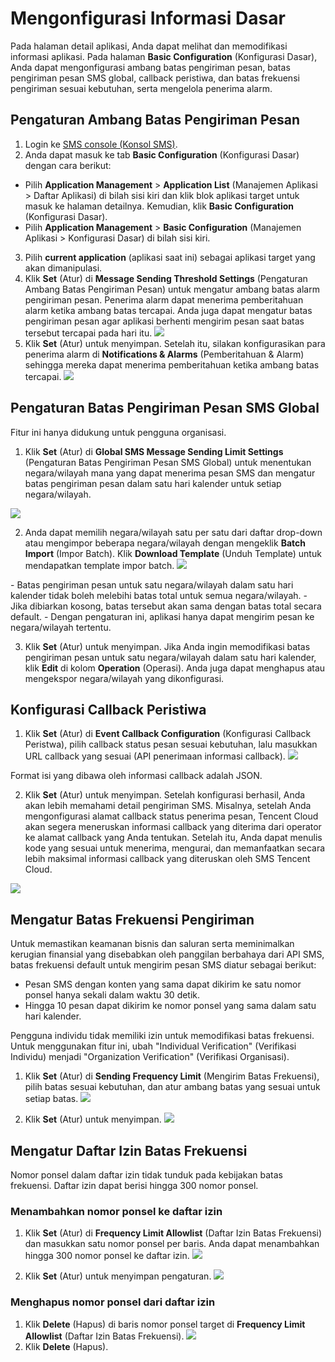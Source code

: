 # Mengonfigurasi Informasi Dasar
Pada halaman detail aplikasi, Anda dapat melihat dan memodifikasi informasi aplikasi. Pada halaman **Basic Configuration** (Konfigurasi Dasar), Anda dapat mengonfigurasi ambang batas pengiriman pesan, batas pengiriman pesan SMS global, callback peristiwa, dan batas frekuensi pengiriman sesuai kebutuhan, serta mengelola penerima alarm.

## Pengaturan Ambang Batas Pengiriman Pesan
1. Login ke [SMS console (Konsol SMS)](https://intl.cloud.tencent.com/login?s_url=https%3A%2F%2Fconsole.cloud.tencent.com%2Fsmsv2).
2. Anda dapat masuk ke tab **Basic Configuration** (Konfigurasi Dasar) dengan cara berikut:
- Pilih **Application Management** > **Application List** (Manajemen Aplikasi > Daftar Aplikasi) di bilah sisi kiri dan klik blok aplikasi target untuk masuk ke halaman detailnya. Kemudian, klik **Basic Configuration** (Konfigurasi Dasar).
- Pilih **Application Management** > **Basic Configuration** (Manajemen Aplikasi > Konfigurasi Dasar) di bilah sisi kiri.
3. Pilih **current application** (aplikasi saat ini) sebagai aplikasi target yang akan dimanipulasi.
4. Klik **Set** (Atur) di **Message Sending Threshold Settings** (Pengaturan Ambang Batas Pengiriman Pesan) untuk mengatur ambang batas alarm pengiriman pesan. Penerima alarm dapat menerima pemberitahuan alarm ketika ambang batas tercapai. Anda juga dapat mengatur batas pengiriman pesan agar aplikasi berhenti mengirim pesan saat batas tersebut tercapai pada hari itu.
![](https://qcloudimg.tencent-cloud.cn/raw/dde38d44364076d2ce64eeb48ed90fc2.png)
5. Klik **Set** (Atur) untuk menyimpan.
Setelah itu, silakan konfigurasikan para penerima alarm di **Notifications & Alarms** (Pemberitahuan & Alarm) sehingga mereka dapat menerima pemberitahuan ketika ambang batas tercapai.
![](https://qcloudimg.tencent-cloud.cn/raw/bab6b1bc059170bad7612e7fe998911c.png)

## Pengaturan Batas Pengiriman Pesan SMS Global
<dx-alert infotype="notice" title="">
Fitur ini hanya didukung untuk pengguna organisasi.
</dx-alert>

1. Klik **Set** (Atur) di **Global SMS Message Sending Limit Settings** (Pengaturan Batas Pengiriman Pesan SMS Global) untuk menentukan negara/wilayah mana yang dapat menerima pesan SMS dan mengatur batas pengiriman pesan dalam satu hari kalender untuk setiap negara/wilayah.

![](https://qcloudimg.tencent-cloud.cn/raw/004b0e6423c3214962c0d7cdad7ee984.png)

2. Anda dapat memilih negara/wilayah satu per satu dari daftar drop-down atau mengimpor beberapa negara/wilayah dengan mengeklik **Batch Import** (Impor Batch). Klik **Download Template** (Unduh Template) untuk mendapatkan template impor batch.
![](https://qcloudimg.tencent-cloud.cn/raw/fd0ebeef9e68b6bd55e0b84e56010a7e.png)

<dx-alert infotype="notice" title="">
- Batas pengiriman pesan untuk satu negara/wilayah dalam satu hari kalender tidak boleh melebihi batas total untuk semua negara/wilayah.
- Jika dibiarkan kosong, batas tersebut akan sama dengan batas total secara default.
- Dengan pengaturan ini, aplikasi hanya dapat mengirim pesan ke negara/wilayah tertentu.
</dx-alert>

3. Klik **Set** (Atur) untuk menyimpan.
Jika Anda ingin memodifikasi batas pengiriman pesan untuk satu negara/wilayah dalam satu hari kalender, klik **Edit** di kolom **Operation** (Operasi). Anda juga dapat menghapus atau mengekspor negara/wilayah yang dikonfigurasi.

## Konfigurasi Callback Peristiwa

1. Klik **Set** (Atur) di **Event Callback Configuration** (Konfigurasi Callback Peristwa), pilih callback status pesan sesuai kebutuhan, lalu masukkan URL callback yang sesuai (API penerimaan informasi callback).
![](https://qcloudimg.tencent-cloud.cn/raw/8df55c41c5d708b2199e21849f4bb879.png)

<dx-alert infotype="explain" title="">
Format isi yang dibawa oleh informasi callback adalah JSON.
</dx-alert>

2. Klik **Set** (Atur) untuk menyimpan.
Setelah konfigurasi berhasil, Anda akan lebih memahami detail pengiriman SMS. Misalnya, setelah Anda mengonfigurasi alamat callback status penerima pesan, Tencent Cloud akan segera meneruskan informasi callback yang diterima dari operator ke alamat callback yang Anda tentukan. Setelah itu, Anda dapat menulis kode yang sesuai untuk menerima, mengurai, dan memanfaatkan secara lebih maksimal informasi callback yang diteruskan oleh SMS Tencent Cloud.

![](https://qcloudimg.tencent-cloud.cn/raw/c2a11dac4c5cf3a3ab6ec18b42db488b.png)

## Mengatur Batas Frekuensi Pengiriman
Untuk memastikan keamanan bisnis dan saluran serta meminimalkan kerugian finansial yang disebabkan oleh panggilan berbahaya dari API SMS, batas frekuensi default untuk mengirim pesan SMS diatur sebagai berikut:
- Pesan SMS dengan konten yang sama dapat dikirim ke satu nomor ponsel hanya sekali dalam waktu 30 detik.
- Hingga 10 pesan dapat dikirim ke nomor ponsel yang sama dalam satu hari kalender.

<dx-alert infotype="notice" title="">
 Pengguna individu tidak memiliki izin untuk memodifikasi batas frekuensi. Untuk menggunakan fitur ini, ubah "Individual Verification" (Verifikasi Individu) menjadi "Organization Verification" (Verifikasi Organisasi).
</dx-alert>

1. Klik **Set** (Atur) di **Sending Frequency Limit** (Mengirim Batas Frekuensi), pilih batas sesuai kebutuhan, dan atur ambang batas yang sesuai untuk setiap batas.
![](https://qcloudimg.tencent-cloud.cn/raw/16424c4a2e847d0ca1e4027ac3834b93.png)

2. Klik **Set** (Atur) untuk menyimpan.
![](https://qcloudimg.tencent-cloud.cn/raw/6d7f779f88d4ffb51a4fa3af5412c660.png)

## Mengatur Daftar Izin Batas Frekuensi

<dx-alert infotype="explain" title="">
 Nomor ponsel dalam daftar izin tidak tunduk pada kebijakan batas frekuensi. Daftar izin dapat berisi hingga 300 nomor ponsel.
</dx-alert>

### Menambahkan nomor ponsel ke daftar izin
1. Klik **Set** (Atur) di **Frequency Limit Allowlist** (Daftar Izin Batas Frekuensi) dan masukkan satu nomor ponsel per baris. Anda dapat menambahkan hingga 300 nomor ponsel ke daftar izin.
![](https://qcloudimg.tencent-cloud.cn/raw/1ceb74b7513e133789522bc71cdb337d.png)

2. Klik **Set** (Atur) untuk menyimpan pengaturan.
![](https://qcloudimg.tencent-cloud.cn/raw/72c2f32c724fc4335db26b5e1592523a.png)

### Menghapus nomor ponsel dari daftar izin
1. Klik **Delete** (Hapus) di baris nomor ponsel target di **Frequency Limit Allowlist** (Daftar Izin Batas Frekuensi).
![](https://qcloudimg.tencent-cloud.cn/raw/12bfff56e54349fe94fb1cb7f69b03db.png)
2. Klik **Delete** (Hapus).




